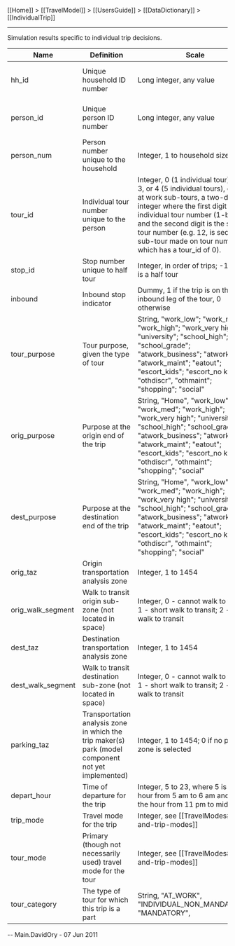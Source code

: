 [[Home]] > [[TravelModel]] > [[UsersGuide]] > [[DataDictionary]] > [[IndividualTrip]]

---

Simulation results specific to individual trip decisions.

| Name | Definition | Scale | Join with &hellip; |
|---|---|---|---|
| hh_id | Unique household ID number | Long integer, any value | All model files, [synthetic population household file](PopSynHousehold) |
| person_id | Unique person ID number | Long integer, any value | [Synthetic population person file](PopSynPerson), [[Person]] |
| person_num | Person number unique to the household | Integer, 1 to household size | [[Person]] |
| tour_id | Individual tour number unique to the person | Integer, 0 (1 individual tour), 1, 2, 3, or 4 (5 individual tours), or, for at work sub-tours, a two-digit integer where the first digit is the individual tour number (1-based) and the second digit is the sub-tour number (e.g. 12, is second sub-tour made on tour number 1, which has a tour_id of 0). | [[IndividualTour]] |
| stop_id | Stop number unique to half tour | Integer, in order of trips; -1 if this is a half tour |   |
| inbound | Inbound stop indicator | Dummy, 1 if the trip is on the inbound leg of the tour, 0 otherwise |   |
| tour_purpose | Tour purpose, given the type of tour | String, "work_low"; "work_med"; "work_high"; "work_very high"; "university"; "school_high"; "school_grade"; "atwork_business"; "atwork_eat"; "atwork_maint"; "eatout"; "escort_kids"; "escort_no kids"; "othdiscr", "othmaint"; "shopping"; "social" |   |
| orig_purpose | Purpose at the origin end of the trip | String, "Home", "work_low"; "work_med"; "work_high"; "work_very high"; "university"; "school_high"; "school_grade"; "atwork_business"; "atwork_eat"; "atwork_maint"; "eatout"; "escort_kids"; "escort_no kids"; "othdiscr", "othmaint"; "shopping"; "social" |   |
| dest_purpose | Purpose at the destination end of the trip | String, "Home", "work_low"; "work_med"; "work_high"; "work_very high"; "university"; "school_high"; "school_grade"; "atwork_business"; "atwork_eat"; "atwork_maint"; "eatout"; "escort_kids"; "escort_no kids"; "othdiscr", "othmaint"; "shopping"; "social" |   |
| orig_taz | Origin transportation analysis zone | Integer, 1 to 1454 | [Shape file](http://mtc.maps.arcgis.com/home/item.html?id=b85ba4d43f9843128d3542260d9a2f1f#visualize) |
| orig_walk_segment | Walk to transit origin sub-zone (not located in space) | Integer, 0 - cannot walk to transit; 1 - short walk to transit; 2 - long walk to transit |   |
| dest_taz | Destination transportation analysis zone | Integer, 1 to 1454 | [Shape file](http://mtc.maps.arcgis.com/home/item.html?id=b85ba4d43f9843128d3542260d9a2f1f#visualize) |
| dest_walk_segment | Walk to transit destination sub-zone (not located in space) | Integer, 0 - cannot walk to transit; 1 - short walk to transit; 2 - long walk to transit |   |
| parking_taz | Transportation analysis zone in which the trip maker(s) park (model component not yet implemented) | Integer, 1 to 1454; 0 if no parking zone is selected |   |
| depart_hour | Time of departure for the trip | Integer, 5 to 23, where 5 is the hour from 5 am to 6 am and 23 is the hour from 11 pm to midnight |   |
| trip_mode | Travel mode for the trip | Integer, see [[TravelModes#tour-and-trip-modes]] |   |
| tour_mode | Primary (though not necessarily used) travel mode for the tour | Integer, see [[TravelModes#tour-and-trip-modes]] |   |
| tour_category | The type of tour for which this trip is a part | String, "AT_WORK", "INDIVIDUAL_NON_MANDATORY", "MANDATORY", |   |

-- Main.DavidOry - 07 Jun 2011